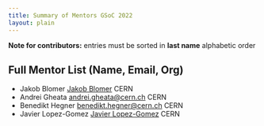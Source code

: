 ```yaml
---
title: Summary of Mentors GSoC 2022
layout: plain
---
```


**Note for contributors:** entries must be sorted in **last name** alphabetic order

## Full Mentor List (Name, Email, Org)
* Jakob Blomer [Jakob Blomer](mailto:jblomer@cern.ch) CERN
* Andrei Gheata [andrei.gheata@cern.ch](mailto:andrei.gheata@cern.ch) CERN
* Benedikt Hegner [benedikt.hegner@cern.ch](mailto:benedikt.hegner@cern.ch) CERN
* Javier Lopez-Gomez [Javier Lopez-Gomez](mailto:j.lopez@cern.ch) CERN
